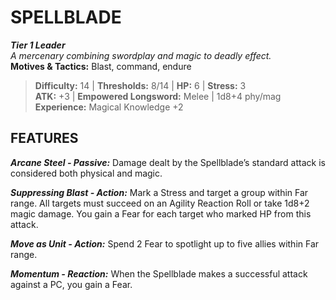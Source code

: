﻿---
tier: 1
type: Leader
difficulty: 14
hp: 6
stress: 3
---
# SPELLBLADE

***Tier 1 Leader***  
*A mercenary combining swordplay and magic to deadly effect.*  
**Motives & Tactics:** Blast, command, endure

> **Difficulty:** 14 | **Thresholds:** 8/14 | **HP:** 6 | **Stress:** 3  
> **ATK:** +3 | **Empowered Longsword:** Melee | 1d8+4 phy/mag  
> **Experience:** Magical Knowledge +2

## FEATURES

***Arcane Steel - Passive:*** Damage dealt by the Spellblade’s standard attack is considered both physical and magic.

***Suppressing Blast - Action:*** Mark a Stress and target a group within Far range. All targets must succeed on an Agility Reaction Roll or take 1d8+2 magic damage. You gain a Fear for each target who marked HP from this attack.

***Move as Unit - Action:*** Spend 2 Fear to spotlight up to five allies within Far range.

***Momentum - Reaction:*** When the Spellblade makes a successful attack against a PC, you gain a Fear.
